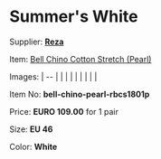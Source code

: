 # Summer's White

Supplier: **[Reza](https://www.houseofreza.com)**

Item: [Bell Chino Cotton Stretch (Pearl)](https://www.houseofreza.com/product/bell-chino-pearl-rbcs1801p)

Images: 
| -- |
|  |
|  |
|  |
|  |

Item No: **bell-chino-pearl-rbcs1801p**

Price: **EURO 109.00** for 1 pair

Size: **EU 46**

Color: **White**
